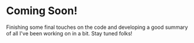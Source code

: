# Coming Soon!
Finishing some final touches on the code and developing a good summary of all I've been working on in a bit. 
Stay tuned folks!
